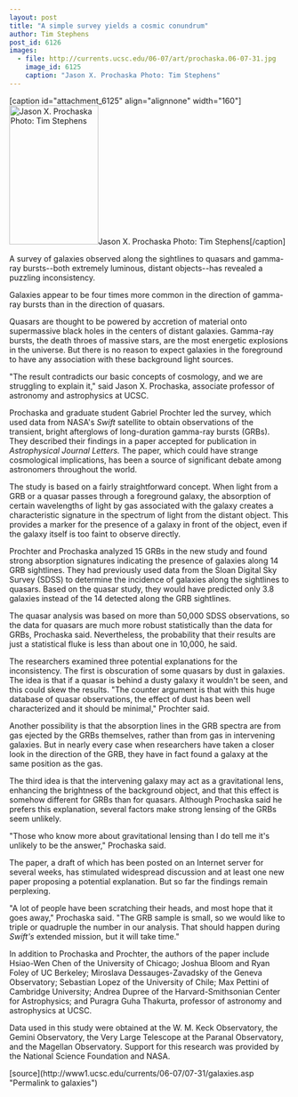 ```yaml
---
layout: post
title: "A simple survey yields a cosmic conundrum"
author: Tim Stephens 
post_id: 6126
images:
  - file: http://currents.ucsc.edu/06-07/art/prochaska.06-07-31.jpg
    image_id: 6125
    caption: "Jason X. Prochaska Photo: Tim Stephens"
---
```


[caption id="attachment_6125" align="alignnone" width="160"]<a href="http://localhost/mysite/wp-content/uploads/2006/07/prochaska.06-07-31.jpg"><img class="size-full wp-image-6125" src="http://localhost/mysite/wp-content/uploads/2006/07/prochaska.06-07-31.jpg" alt="Jason X. Prochaska Photo: Tim Stephens" width="160" height="250" /></a>Jason X. Prochaska Photo: Tim Stephens[/caption]
<a name="content" id="content"></a>
<p>
  A survey of galaxies observed along the sightlines to quasars and gamma-ray bursts--both extremely luminous, distant objects--has revealed a puzzling inconsistency.
</p>
<p>
  Galaxies appear to be four times more common in the direction of gamma-ray bursts than in the direction of quasars.
</p>
<p>
  Quasars are thought to be powered by accretion of material onto supermassive black holes in the centers of distant galaxies. Gamma-ray bursts, the death throes of massive stars, are the most energetic explosions in the universe. But there is no reason to expect galaxies in the foreground to have any association with these background light sources.
</p>
<p>
  "The result contradicts our basic concepts of cosmology, and we are struggling to explain it," said Jason X. Prochaska, associate professor of astronomy and astrophysics at UCSC.
</p>
<p>
  Prochaska and graduate student Gabriel Prochter led the survey, which used data from NASA's <i>Swift</i> satellite to obtain observations of the transient, bright afterglows of long-duration gamma-ray bursts (GRBs). They described their findings in a paper accepted for publication in <i>Astrophysical Journal Letters.</i> The paper, which could have strange cosmological implications, has been a source of significant debate among astronomers throughout the world.
</p>
<p>
  The study is based on a fairly straightforward concept. When light from a GRB or a quasar passes through a foreground galaxy, the absorption of certain wavelengths of light by gas associated with the galaxy creates a characteristic signature in the spectrum of light from the distant object. This provides a marker for the presence of a galaxy in front of the object, even if the galaxy itself is too faint to observe directly.
</p>
<p>
  Prochter and Prochaska analyzed 15 GRBs in the new study and found strong absorption signatures indicating the presence of galaxies along 14 GRB sightlines. They had previously used data from the Sloan Digital Sky Survey (SDSS) to determine the incidence of galaxies along the sightlines to quasars. Based on the quasar study, they would have predicted only 3.8 galaxies instead of the 14 detected along the GRB sightlines.
</p>
<p>
  The quasar analysis was based on more than 50,000 SDSS observations, so the data for quasars are much more robust statistically than the data for GRBs, Prochaska said. Nevertheless, the probability that their results are just a statistical fluke is less than about one in 10,000, he said.
</p>
<p>
  The researchers examined three potential explanations for the inconsistency. The first is obscuration of some quasars by dust in galaxies. The idea is that if a quasar is behind a dusty galaxy it wouldn't be seen, and this could skew the results. "The counter argument is that with this huge database of quasar observations, the effect of dust has been well characterized and it should be minimal," Prochter said.
</p>
<p>
  Another possibility is that the absorption lines in the GRB spectra are from gas ejected by the GRBs themselves, rather than from gas in intervening galaxies. But in nearly every case when researchers have taken a closer look in the direction of the GRB, they have in fact found a galaxy at the same position as the gas.
</p>
<p>
  The third idea is that the intervening galaxy may act as a gravitational lens, enhancing the brightness of the background object, and that this effect is somehow different for GRBs than for quasars. Although Prochaska said he prefers this explanation, several factors make strong lensing of the GRBs seem unlikely.
</p>
<p>
  "Those who know more about gravitational lensing than I do tell me it's unlikely to be the answer," Prochaska said.
</p>
<p>
  The paper, a draft of which has been posted on an Internet server for several weeks, has stimulated widespread discussion and at least one new paper proposing a potential explanation. But so far the findings remain perplexing.
</p>
<p>
  "A lot of people have been scratching their heads, and most hope that it goes away," Prochaska said. "The GRB sample is small, so we would like to triple or quadruple the number in our analysis. That should happen during <i>Swift's</i> extended mission, but it will take time."
</p>
<p>
  In addition to Prochaska and Prochter, the authors of the paper include Hsiao-Wen Chen of the University of Chicago; Joshua Bloom and Ryan Foley of UC Berkeley; Miroslava Dessauges-Zavadsky of the Geneva Observatory; Sebastian Lopez of the University of Chile; Max Pettini of Cambridge University; Andrea Dupree of the Harvard-Smithsonian Center for Astrophysics; and Puragra Guha Thakurta, professor of astronomy and astrophysics at UCSC.
</p>
<p>
  Data used in this study were obtained at the W. M. Keck Observatory, the Gemini Observatory, the Very Large Telescope at the Paranal Observatory, and the Magellan Observatory. Support for this research was provided by the National Science Foundation and NASA.
</p>
[source](http://www1.ucsc.edu/currents/06-07/07-31/galaxies.asp "Permalink to galaxies")
